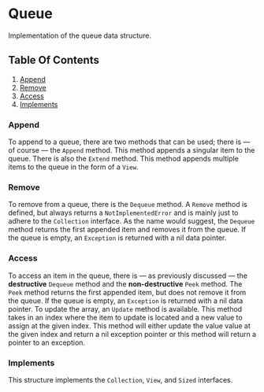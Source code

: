 # Queue

Implementation of the queue data structure.

## Table Of Contents
1. [Append](#append)
2. [Remove](#remove)
3. [Access](#access)
4. [Implements](#implements)

### Append
To append to a queue, there are two methods that can be used; there is &mdash; of course &mdash; the `Append` method. This method appends a singular item to the queue. There is also the `Extend` method. This method appends multiple items to the queue in the form of a `View`.

### Remove
To remove from a queue, there is the `Dequeue` method. A `Remove` method is defined, but always returns a `NotImplementedError` and is mainly just to adhere to the `Collection` interface. As the name would suggest, the `Dequeue` method returns the first appended item and removes it from the queue. If the queue is empty, an `Exception` is returned with a nil data pointer.

### Access
To access an item in the queue, there is &mdash; as previously discussed &mdash; the **destructive** `Dequeue` method and the **non-destructive** `Peek` method. The `Peek` method returns the first appended item, but does not remove it from the queue. If the queue is empty, an `Exception` is returned with a nil data pointer. To update the array, an `Update` method is available. This method takes in an index where the item to update is located and a new value to assign at the given index. This method will either update the value value at the given index and return a nil exception pointer or this method will return a pointer to an exception.

### Implements
This structure implements the `Collection`, `View`, and `Sized` interfaces.